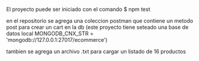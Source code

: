 El proyecto puede ser iniciado con el comando
$ npm test

en el repositorio se agrega una coleccion postman
que contiene un metodo post para crear un cart en la db
(este proyecto tiene seteado una base de datos local
MONGODB_CNX_STR = 'mongodb://127.0.0.1:27017/ecommerce')

tambien se agrega un archivo .txt para cargar un listado de 16 productos